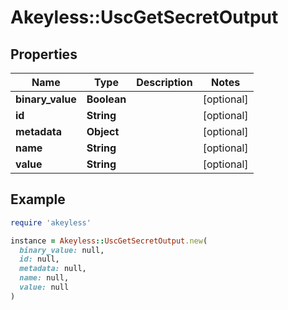 # Akeyless::UscGetSecretOutput

## Properties

| Name | Type | Description | Notes |
| ---- | ---- | ----------- | ----- |
| **binary_value** | **Boolean** |  | [optional] |
| **id** | **String** |  | [optional] |
| **metadata** | **Object** |  | [optional] |
| **name** | **String** |  | [optional] |
| **value** | **String** |  | [optional] |

## Example

```ruby
require 'akeyless'

instance = Akeyless::UscGetSecretOutput.new(
  binary_value: null,
  id: null,
  metadata: null,
  name: null,
  value: null
)
```

